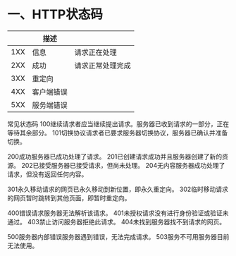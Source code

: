 # 一、HTTP状态码

|      | 描述       |                  |
| ---- | ---------- | ---------------- |
| 1XX  | 信息       | 请求正在处理     |
| 2XX  | 成功       | 请求正常处理完成 |
| 3XX  | 重定向     |                  |
| 4XX  | 客户端错误 |                  |
| 5XX  | 服务端错误 |                  |

常见状态码
100继续请求者应当继续提出请求。服务器已收到请求的一部分，正在等待其余部分。
101切换协议请求者已要求服务器切换协议，服务器已确认并准备切换。

200成功服务器已成功处理了请求。
201已创建请求成功并且服务器创建了新的资源。
202已接受服务器已接受请求，但尚未处理。
204无内容服务器成功处理了请求，但没有返回任何内容。

301永久移动请求的网页已永久移动到新位置，即永久重定向。
302临时移动请求的网页暂时跳转到其他页面，即暂时重定向。

400错误请求服务器无法解析该请求。
401未授权请求没有进行身份验证或验证未通过。
403禁止访问服务器拒绝此请求。
404未找到服务器找不到请求的网页。

500服务器内部错误服务器遇到错误，无法完成请求。
503服务不可用服务器目前无法使用。
